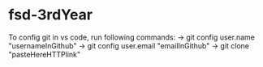 # fsd-3rdYear
To config git in vs code, run following commands:
 -> git config user.name "usernameInGithub"
 -> git config user.email "emailInGithub"
 -> git clone "pasteHereHTTPlink"

